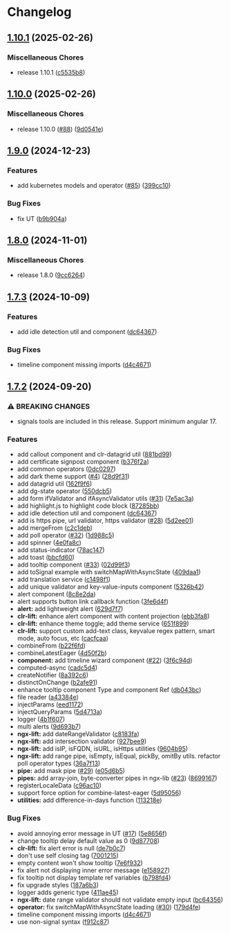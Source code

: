 # Changelog

## [1.10.1](https://github.com/wghglory/ngx-lift/compare/v1.10.0...v1.10.1) (2025-02-26)


### Miscellaneous Chores

* release 1.10.1 ([c5535b8](https://github.com/wghglory/ngx-lift/commit/c5535b88980975627ffd184540aba51bd70e2dc3))

## [1.10.0](https://github.com/wghglory/ngx-lift/compare/v1.9.0...v1.10.0) (2025-02-26)


### Miscellaneous Chores

* release 1.10.0 ([#88](https://github.com/wghglory/ngx-lift/issues/88)) ([9d0541e](https://github.com/wghglory/ngx-lift/commit/9d0541ea5ee5aae6f79da1307722205b9ccc240c))

## [1.9.0](https://github.com/wghglory/ngx-lift/compare/v1.8.0...v1.9.0) (2024-12-23)


### Features

* add kubernetes models and operator ([#85](https://github.com/wghglory/ngx-lift/issues/85)) ([399cc10](https://github.com/wghglory/ngx-lift/commit/399cc104ca334c35639460576945007935fcb907))


### Bug Fixes

* fix UT ([b9b904a](https://github.com/wghglory/ngx-lift/commit/b9b904a47d57d5c08f88bb9bc57505e6f8dca6af))

## [1.8.0](https://github.com/wghglory/ngx-lift/compare/v1.7.3...v1.8.0) (2024-11-01)


### Miscellaneous Chores

* release 1.8.0 ([9cc6264](https://github.com/wghglory/ngx-lift/commit/9cc6264a13180c1b4274f7dd150dd3e6e393ec95))

## [1.7.3](https://github.com/wghglory/ngx-lift/compare/v1.7.2...v1.7.3) (2024-10-09)

### Features

- add idle detection util and component
  ([dc64367](https://github.com/wghglory/ngx-lift/commit/dc64367f1f1749ef8293ce70e0857e77ad402c8c))

### Bug Fixes

- timeline component missing imports
  ([d4c4671](https://github.com/wghglory/ngx-lift/commit/d4c46711e13e52e59ea9f9a9cfa9941aa0f478c4))

## [1.7.2](https://github.com/wghglory/ngx-lift/compare/v1.0.0...v1.7.2) (2024-09-20)

### ⚠ BREAKING CHANGES

- signals tools are included in this release. Support minimum angular 17.

### Features

- add callout component and clr-datagrid util
  ([881bd99](https://github.com/wghglory/ngx-lift/commit/881bd9948796362cbbffc49a9f7552cce31662ae))
- add certificate signpost component
  ([b376f2a](https://github.com/wghglory/ngx-lift/commit/b376f2ae2439c43c4a127909d81295a467535a3c))
- add common operators ([0dc0297](https://github.com/wghglory/ngx-lift/commit/0dc0297546180cce15efdb445f2bea46b723c090))
- add dark theme support ([#4](https://github.com/wghglory/ngx-lift/issues/4))
  ([28d9f31](https://github.com/wghglory/ngx-lift/commit/28d9f316146fa82318e6edc560e28327256db75c))
- add datagrid util ([162f9f6](https://github.com/wghglory/ngx-lift/commit/162f9f6fb4358332cc9c927b0d469e02337ce1d4))
- add dg-state operator
  ([550dcb5](https://github.com/wghglory/ngx-lift/commit/550dcb5a5fd952016825645c8e15a2474cd9a355))
- add form ifValidator and ifAsyncValidator utils ([#31](https://github.com/wghglory/ngx-lift/issues/31))
  ([7e5ac3a](https://github.com/wghglory/ngx-lift/commit/7e5ac3a35e8dfcf73392850bf83b46a180b1b111))
- add highlight.js to highlight code block
  ([87285bb](https://github.com/wghglory/ngx-lift/commit/87285bb4db7c0ac2474a8c4f6ac1ed25ccace2fe))
- add idle detection util and component
  ([dc64367](https://github.com/wghglory/ngx-lift/commit/dc64367f1f1749ef8293ce70e0857e77ad402c8c))
- add is https pipe, url validator, https validator ([#28](https://github.com/wghglory/ngx-lift/issues/28))
  ([5d2ee01](https://github.com/wghglory/ngx-lift/commit/5d2ee01021f08528332241460d7394f0a2aa16d7))
- add mergeFrom ([c2c1deb](https://github.com/wghglory/ngx-lift/commit/c2c1debcca5f2bf098419062b5d63e2067be6023))
- add poll operator ([#32](https://github.com/wghglory/ngx-lift/issues/32))
  ([1d988c5](https://github.com/wghglory/ngx-lift/commit/1d988c5b18876b767e402c599d4e643c43c2dfe0))
- add spinner ([4e0fa8c](https://github.com/wghglory/ngx-lift/commit/4e0fa8ce2a8598ba3b4e278b611f38d80b0a6c98))
- add status-indicator ([78ac147](https://github.com/wghglory/ngx-lift/commit/78ac14783724dfe91d98fcaecc0d9619927e3cba))
- add toast ([bbcfd60](https://github.com/wghglory/ngx-lift/commit/bbcfd60519a6267cc757b2e5db55ae0ea8912706))
- add tooltip component ([#33](https://github.com/wghglory/ngx-lift/issues/33))
  ([02d99f3](https://github.com/wghglory/ngx-lift/commit/02d99f34141470ea8484930586ec3ac0fe40ff3e))
- add toSignal example with switchMapWithAsyncState
  ([409daa1](https://github.com/wghglory/ngx-lift/commit/409daa1009eda026546cb90a4c9c4559b47f14a5))
- add translation service
  ([c1498f1](https://github.com/wghglory/ngx-lift/commit/c1498f16076a90b580fe42e2f95182bc95400650))
- add unique validator and key-value-inputs component
  ([5326b42](https://github.com/wghglory/ngx-lift/commit/5326b423de44d8eadb7df2e66426510e1432bd6d))
- alert component ([8c8e2da](https://github.com/wghglory/ngx-lift/commit/8c8e2daf2166c230f8124d161b0a6cc2758a3bc7))
- alert supports button link callback function
  ([3fe6d4f](https://github.com/wghglory/ngx-lift/commit/3fe6d4f8b220892b54b9b5ddc38cbb0fdef0ad80))
- **alert:** add lightweight alert
  ([629d7f7](https://github.com/wghglory/ngx-lift/commit/629d7f733d0f5ec091e62cfa7164de930f0075ef))
- **clr-lift:** enhance alert component with content projection
  ([ebb3fa8](https://github.com/wghglory/ngx-lift/commit/ebb3fa8f8faaa6f3d6b2abbb0cefb3608d1a6b58))
- **clr-lift:** enhance theme toggle; add theme service
  ([651f899](https://github.com/wghglory/ngx-lift/commit/651f899fb68bcff45d4716b8bf9a4ecf7cebed66))
- **clr-lift:** support custom add-text class, keyvalue regex pattern, smart mode, auto focus, etc
  ([cacfcaa](https://github.com/wghglory/ngx-lift/commit/cacfcaa5a3ae724779213e7d3d792c88f0d68d6f))
- combineFrom ([b22f6fd](https://github.com/wghglory/ngx-lift/commit/b22f6fdceef5ad057e536e4274577cfd7796ddfa))
- combineLatestEager ([4d50f2b](https://github.com/wghglory/ngx-lift/commit/4d50f2b31c94a47e65abb963ab1bbe03e9b2e7ef))
- **component:** add timeline wizard component ([#22](https://github.com/wghglory/ngx-lift/issues/22))
  ([3f6c94d](https://github.com/wghglory/ngx-lift/commit/3f6c94df75af7f753a2f267853e2a0d16c0508fe))
- computed-async ([cadc5d4](https://github.com/wghglory/ngx-lift/commit/cadc5d409abfbece0716b9f6e0e6a05a31000547))
- createNotifier ([8a392c6](https://github.com/wghglory/ngx-lift/commit/8a392c686903d1cc432b33f73f626025c9bb3ed1))
- distinctOnChange ([b2afe91](https://github.com/wghglory/ngx-lift/commit/b2afe91ddfde187d38a21b1a549a46fa641a0491))
- enhance tooltip component Type and component Ref
  ([db043bc](https://github.com/wghglory/ngx-lift/commit/db043bc20d07112352ede6627b7c9aa870dad9e1))
- file reader ([a43384e](https://github.com/wghglory/ngx-lift/commit/a43384e26eb4d8b30054efc1862e8571d112dfc4))
- injectParams ([eed1172](https://github.com/wghglory/ngx-lift/commit/eed1172989d7e3ddeabb4d47a52f4c04c5610c86))
- injectQueryParams ([5d4713a](https://github.com/wghglory/ngx-lift/commit/5d4713a21cafcdf0142ad63fd0da493d53cc9979))
- logger ([4b1f607](https://github.com/wghglory/ngx-lift/commit/4b1f607f654abcd1544d207c311e87f0a524d17c))
- multi alerts ([9d693b7](https://github.com/wghglory/ngx-lift/commit/9d693b7bea8c95d1cbc9b12f7bdb399c462358db))
- **ngx-lift:** add dateRangeValidator
  ([c8183fa](https://github.com/wghglory/ngx-lift/commit/c8183fa0693a0122191785c6fa94901651ee28ba))
- **ngx-lift:** add intersection validator
  ([927bee9](https://github.com/wghglory/ngx-lift/commit/927bee9622f95b30c49da2fb55122cf63a34ab3a))
- **ngx-lift:** add isIP, isFQDN, isURL, isHttps utilities
  ([9604b95](https://github.com/wghglory/ngx-lift/commit/9604b9554ca20a517d6f4388996277d8b97ffd1d))
- **ngx-lift:** add range pipe, isEmpty, isEqual, pickBy, omitBy utils. refactor poll operator types
  ([36a7f13](https://github.com/wghglory/ngx-lift/commit/36a7f137de1d757b4bc38f1897bdb54a989068fc))
- **pipe:** add mask pipe ([#29](https://github.com/wghglory/ngx-lift/issues/29))
  ([e05d6b5](https://github.com/wghglory/ngx-lift/commit/e05d6b58f5ae448591d27904c82482e2cae99588))
- **pipes:** add array-join, byte-converter pipes in ngx-lib ([#23](https://github.com/wghglory/ngx-lift/issues/23))
  ([8699167](https://github.com/wghglory/ngx-lift/commit/8699167bc1a724f23fc6b745405dd5452bfc0842))
- registerLocaleData ([c96ac10](https://github.com/wghglory/ngx-lift/commit/c96ac10ec64465dea73e7637802be08b77022d5d))
- support force option for combine-latest-eager
  ([5d95056](https://github.com/wghglory/ngx-lift/commit/5d950566e2430dca3b3c648ceb43eacac499e008))
- **utilities:** add difference-in-days function
  ([113218e](https://github.com/wghglory/ngx-lift/commit/113218ec640726df60bbec72280f746858a839f3))

### Bug Fixes

- avoid annoying error message in UT ([#17](https://github.com/wghglory/ngx-lift/issues/17))
  ([5e8656f](https://github.com/wghglory/ngx-lift/commit/5e8656f3ee0ffbf2ebaa99a82accaf02a5e5424e))
- change tooltip delay default value as 0
  ([9d87708](https://github.com/wghglory/ngx-lift/commit/9d877084aad3b96da1dc44942e3da3e50d9de41f))
- **clr-lift:** fix alert error is null
  ([de7b0c7](https://github.com/wghglory/ngx-lift/commit/de7b0c7adb96af73dc3bb0b7836063a0191b654c))
- don't use self closing tag
  ([7001215](https://github.com/wghglory/ngx-lift/commit/700121596478da92ba6c8d176b01a28a98bb19da))
- empty content won't show tooltip
  ([7e6f932](https://github.com/wghglory/ngx-lift/commit/7e6f9329c0747ad1ad39c910c232d5f6084d85e4))
- fix alert not displaying inner error message
  ([e158927](https://github.com/wghglory/ngx-lift/commit/e1589270845a63224439d2ad8e8fc89c01444079))
- fix tooltip not display template ref variables
  ([b798fd4](https://github.com/wghglory/ngx-lift/commit/b798fd45af32023d0fd7cee713f6edbaf08b91b4))
- fix upgrade styles ([187a6b3](https://github.com/wghglory/ngx-lift/commit/187a6b352aa02ed8f7140ea250d73afb480b27c6))
- logger adds generic type
  ([411ae45](https://github.com/wghglory/ngx-lift/commit/411ae4522435e757a2059685873c9022edabcea2))
- **ngx-lift:** date range validator should not validate empty input
  ([bc64356](https://github.com/wghglory/ngx-lift/commit/bc6435634d18cf5f437b59b42ab0329b2189bab8))
- **operator:** fix switchMapWithAsyncState loading ([#30](https://github.com/wghglory/ngx-lift/issues/30))
  ([179d4fe](https://github.com/wghglory/ngx-lift/commit/179d4fec20884547ad5ccedbd6676c2048a91711))
- timeline component missing imports
  ([d4c4671](https://github.com/wghglory/ngx-lift/commit/d4c46711e13e52e59ea9f9a9cfa9941aa0f478c4))
- use non-signal syntax
  ([f912c87](https://github.com/wghglory/ngx-lift/commit/f912c87a31d5a19f159c48fdcee5ad8a6585699b))
